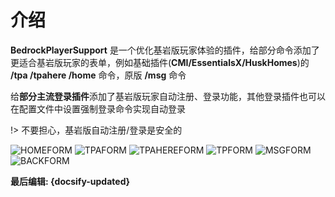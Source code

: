 # 介绍
 
**BedrockPlayerSupport** 是一个优化基岩版玩家体验的插件，给部分命令添加了更适合基岩版玩家的表单，例如基础插件(**CMI/EssentialsX/HuskHomes**)的 **/tpa /tpahere /home** 命令，原版 **/msg** 命令
  
给**部分主流登录插件**添加了基岩版玩家自动注册、登录功能，其他登录插件也可以在配置文件中设置强制登录命令实现自动登录

!> 不要担心，基岩版自动注册/登录是安全的

![HOMEFORM](https://img.fastmirror.net/s/2024/06/11/6668011935ed8.png ':size=80%')
![TPAFORM](https://img.fastmirror.net/s/2023/12/09/65747a6272bd2.jpg ':size=80%')
![TPAHEREFORM](https://img.fastmirror.net/s/2023/12/09/65747a664c387.jpg ':size=80%')
![TPFORM](https://img.fastmirror.net/s/2024/06/11/6668173a6185b.png ':size=80%')
![MSGFORM](https://img.fastmirror.net/s/2024/06/11/6668173b46e99.png ':size=80%')
![BACKFORM](https://img.fastmirror.net/s/2024/06/11/6668173a0ef47.png ':size=80%')

**最后编辑: {docsify-updated}**